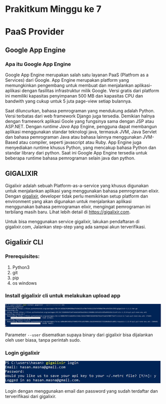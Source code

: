 # Prakitkum Minggu ke 7
# PaaS Provider

## Google App Engine

### Apa itu Google App Engine

Google App Engine merupakan salah satu layanan PaaS (Platfrom as a Services) dari Google. App Engine merupakan platform yang memungkinkan pengembang untuk membuat dan menjalankan aplikasi-aplikasi dengan fasilitas infrastruktur milik Google. Versi gratis dari platform ini memiliki kapasitas penyimpanan 500 MB dan kapasitas CPU dan bandwith yang cukup untuk 5 juta page-view setiap bulannya.

Saat diluncurkan, bahasa pemrograman yang mendukung adalah Python. Versi terbatas dari web framework Django juga tersedia. Demikian halnya dengan framework  aplikasi Goole yang fungsinya sama dengan JSP atau ASP.NET. Dengan _runtime Java_ App Engine, pengguna dapat membangun aplikasi menggunakan standar teknologi java, termasuk JVM, Java Servlet dan bahasa pemrograman Java atau bahasa lainnya menggunakan JVM-Based atau compiler, seperti javascript atau Ruby. App Engine juga menyediakan runtime khusus Python, yang mencakup bahasa Python dan standar library dari python. Saat ini Google App Engine tersedia untuk beberapa runtime bahasa pemrograman selain java dan python.

## GIGALIXIR

Gigalixir adalah sebuah Platform-as-a-service yang khusus digunakan untuk menjalankan aplikasi yang menggunakan bahasa pemrograman elixir. Dengan [gigalixir](https://gigalixir.com), developer tidak perlu memikirkan setup platform dan environment yang akan digunakan untuk menjalankan aplikasi menggunakan bahasa pemrograman elixir, mengingat pemrograman ini terbilang masih baru. Lihat lebih detail di https://gigalixir.com.

Untuk bisa menggunakan service gigalixir, lakukan pendaftaran di gigalixir.com, Jalankan step-step yang ada sampai akun terverifikasi.

## Gigalixir CLI
### Prerequisites:

1. Python3
2. git
3. pip
4. os windows

### Install gigalixir cli untuk melakukan upload app 

![install cli](images/installgglxr.jpg)

Parameter `--user` disematkan supaya binary dari gigalixir bisa dijalankan oleh user biasa, tanpa perintah sudo.

### Login gigalixir

![gigalixir login](images/logingglxir.jpg)

Login dengan menggunakan email dan password yang sudah terdaftar dan terverifikasi dari gigalixir.